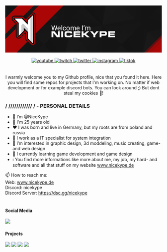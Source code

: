 ![header](https://github.com/NiceKype/NiceKype/blob/main/github-header.png?raw=true "header")

<div align="center">
<a href="https://nicekype.de/youtube" target="_blank">
<img src=https://img.shields.io/badge/youtube-DC472E.svg?&style=for-the-badge&logo=youtube&logoColor=white&labelColor=#fff alt=youtube style="margin-bottom: 5px;" />
</a>  
<a href="https://nicekype.de/twitch" target="_blank">
<img src=https://img.shields.io/badge/twitch-9146FF.svg?&style=for-the-badge&logo=twitch&logoColor=white&labelColor=#fff alt=twitch style="margin-bottom: 5px;" />
</a>  
<a href="https://nicekype.de/twitter" target="_blank">
<img src=https://img.shields.io/badge/twitter-50ABF1.svg?&style=for-the-badge&logo=twitter&logoColor=white&labelColor=#fff alt=twitter style="margin-bottom: 5px;" />
</a>  
<a href="https://nicekype.de/instagram" target="_blank">
<img src=https://img.shields.io/badge/instagram-FBCD3F.svg?&style=for-the-badge&logo=instagram&logoColor=white&labelColor=#fff alt=instagram style="margin-bottom: 5px;" />
</a>  
<a href="https://nicekype.de/tiktok" target="_blank">
<img src=https://img.shields.io/badge/tiktok-000000.svg?&style=for-the-badge&logo=tiktok&logoColor=white&labelColor=#fff alt=tiktok style="margin-bottom: 5px;" />
</a>  
</div> <br />

<p align="center">I warmly welcome you to my Github profile, nice that you found it here. Here you will find some repos for projects that I'm working on. No matter if web development or for example discord bots. You can look around ;) But dont steal my cookies 🍪!</p>

### / //////////// / - PERSONAL DETAILS

- 👋 I’m @NiceKype
- 💯 I'm 25 years old
- ❤️ I was born and live in Germany, but my roots are from poland and russia
- 🏢 I work as a IT specialist for system integration
- 👀 I’m interested in graphic design, 3d moddeling, music creating, game- and web design
- 🌱 I currently learning game development and game design
- ℹ️ You find more informations like more about me, my job, my hard- and software and all that stuff on my website www.nicekype.de

📫 How to reach me:<br>
Web: www.nicekype.de<br>
Discord: nicekype<br>
Discord Server: https://dsc.gg/nicekype<br>

#

#### Social Media
[![](https://img.shields.io/badge/My%20social%20media%20links-www.nicekype.de/links-%23ab0606?style=for-the-badge)](https://nicekype.de/links)

#### Projects
[![](https://img.shields.io/website?down_color=darkred&down_message=Offline&label=Nicekype.de&style=for-the-badge&up_color=green&up_message=Online&url=https%3A%2F%2Fnicekype.de)](https://nicekype.de)
[![](https://img.shields.io/website?down_color=darkred&down_message=Offline&label=Nicekype.dev&style=for-the-badge&up_color=green&up_message=Online&url=https%3A%2F%2Fnicekype.dev)](https://nicekype.dev)
[![](https://img.shields.io/website?down_color=darkred&down_message=Offline&label=Purenext.de&style=for-the-badge&up_color=green&up_message=Online&url=https%3A%2F%2Fpurenext.de)](https://purenext.de)
[![](https://img.shields.io/website?down_color=darkred&down_message=Offline&label=Amucom-Studios.de&style=for-the-badge&up_color=green&up_message=Online&url=https%3A%2F%2Famucom-studios.de)](https://amucom-studios.de)

<!---
NiceKype/NiceKype is a ✨ special ✨ repository because its `README.md` (this file) appears on your GitHub profile.
You can click the Preview link to take a look at your changes.
--->
